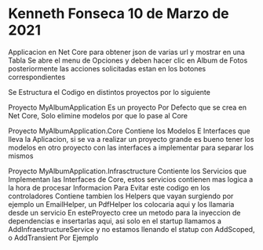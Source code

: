 # Kenneth Fonseca 10 de Marzo de 2021
Applicacion en Net Core para obtener json de varias url y mostrar en una Tabla
Se abre el menu de Opciones y deben hacer clic en Album de Fotos
posteriormente las acciones solicitadas estan en los botones correspondientes


Se Estructura el Codigo en distintos proyectos por lo siguiente

Proyecto MyAlbumApplication
  Es un proyecto Por Defecto que se crea en Net Core,
  Solo elimine modelos por que lo pase al Core


Proyecto MyAlbumApplication.Core
  Contiene los Modelos E Interfaces que lleva la Aplicacion, si se va a realizar un
  proyecto grande es bueno tener los modelos en otro proyecto con las interfaces a 
  implementar para separar los mismos
  
  
Proyecto MyAlbumApplication.Infrasctructure
  Contiente los Servicios que Implementan las Interfaces de Core, estos servicios contienen mas logica a la hora de procesar Informacion
  Para Evitar este codigo en los controladores
  Contiene tambien los Helpers que vayan surgiendo por ejemplo un EmailHelper, un PdfHelper los colocaria aqui y los llamaria desde un servicio
  En esteProyecto cree un metodo para la inyeccion de dependencias e insertarlas aqui, asi solo en el startup llamamos a AddInfraestructureService y no estamos llenando el statup
  con AddScoped, o AddTransient Por Ejemplo
  
  
  
